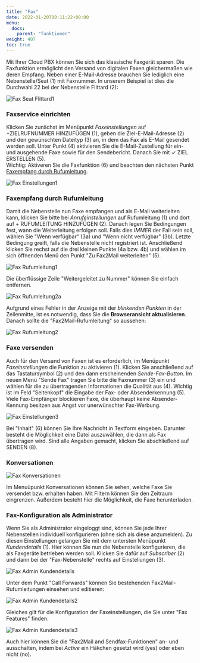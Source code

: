 ```yaml
---
title: "Fax"
date: 2022-01-20T00:11:22+00:00
menu:
  docs:
    parent: "funktionen"
weight: 407
toc: true
---
```


Mit Ihrer Cloud PBX können Sie sich das klassische Faxgerät sparen. Die Faxfunktion ermöglicht den Versand von digitalen Faxen gleichermaßen wie deren Empfang. Neben einer E-Mail-Adresse brauchen Sie lediglich eine Nebenstelle/Seat (1) mit Faxnummer. In unserem Beispiel ist dies die Durchwahl 22 bei der Nebenstelle Flittard (2):

![Fax Seat Flittard1](https://user-images.githubusercontent.com/98753538/162135771-5b0c0c96-13a0-4096-a0f4-2e0c1e17434c.jpg)

### Faxservice einrichten

Klicken Sie zunächst im Menüpunkt *Faxeinstellungen* auf +ZIELRUFNUMMER HINZUFÜGEN (1), geben die Ziel-E-Mail-Adresse (2) und den gewünschten Dateityp (3) an, in dem das Fax als E-Mail gesendet werden soll. Unter Punkt (4) aktivieren Sie die E-Mail-Zustellung für ein- und ausgehende Faxe sowie für den Sendebericht. Danach Sie mit ✓ ZIEL ERSTELLEN (5). <br>
Wichtig: Aktiveren Sie die Faxfunktion (6) und beachten den nächsten Punkt [Faxempfang durch Rufumleitung](https://cloudpbx-doku.netcologne.de/docs/funktionen/fax/#faxempfang-durch-rufumleitung).

![Fax Einstellungen1](https://user-images.githubusercontent.com/98753538/162148734-0797682a-2dcd-47d3-8f7d-92c813024b72.jpg)

### Faxempfang durch Rufumleitung

Damit die Nebenstelle nun Faxe empfangen und als E-Mail weiterleiten kann, klicken Sie bitte bei *Anrufeinstellungen* auf Rufumleitung (1) und dort auf + RUFUMLEITUNG HINZUFÜGEN (2). Danach legen Sie Bedingungen fest, wann die Weiterleitung erfolgen soll. Falls dies *IMMER* der Fall sein soll, wählen Sie "Wenn verfügbar" (3a) und "Wenn nicht verfügbar" (3b). Letzte Bedingung greift, falls die Nebenstelle nicht registriert ist. Anschließend klicken Sie rechst auf die drei kleinen Punkte (4a bzw. 4b) und wählen im sich öffnenden Menü den Punkt "Zu Fax2Mail weiterleiten" (5). 

![Fax Rufumleitung1](https://user-images.githubusercontent.com/98753538/162376426-7f10996a-43cc-44aa-a926-91445e5db525.jpg)

Die überflüssige Zeile "Weitergeleitet zu  Nummer" können Sie einfach entfernen.

![Fax Rufumleitung2a](https://user-images.githubusercontent.com/98753538/162387302-2a4b9111-e6cf-4928-b42e-85dfdc080d65.jpg)

Aufgrund eines Fehler in der Anzeige mit der *blinkenden Punkten* in der Zeilenmitte, ist es notwendig, dass Sie die **Browseransicht aktualisieren**. Danach sollte die "Fax2Mail-Rufumleitung" so aussehen:

![Fax Rufumleitung2](https://user-images.githubusercontent.com/98753538/162376441-df0a41c0-3568-47bb-8593-de60fff8b519.jpg)

### Faxe versenden

Auch für den Versand von Faxen ist es erforderlich, im Menüpunkt *Faxeinstellungen* die Funktion zu aktivieren (1). Klicken Sie anschließend auf das Tastatursymbol (2) und den dann erscheinenden *Sende-Fax-Button*. Im neuen Menü "Sende Fax" tragen Sie bitte die Faxnummer (3) ein und wählen für die zu übertragenden Informationen die Qualität aus (4). Wichtig ist im Feld "Seitenkopf" die Eingabe der Fax- oder Absenderkennung (5). Viele Fax-Empfänger blockieren Faxe, die überhaupt keine Absender-Kennung besitzen aus Angst vor unerwünschter Fax-Werbung.

![Fax Einstellungen3](https://user-images.githubusercontent.com/98753538/162151663-768a49d4-7c83-45a3-bb03-ac65eb3ea244.jpg)

Bei "Inhalt" (6) können Sie Ihre Nachricht in Textform eingeben. Darunter besteht die Möglichkeit eine Datei auszuwählen, die dann als Fax übertragen wird. Sind alle Angaben gemacht, klicken Sie abschließend auf SENDEN (8).

### Konversationen

![Fax Konversationen](https://user-images.githubusercontent.com/98753538/162376562-8a9de5c1-bcb7-4dab-853a-dca5c1bfff9e.jpg)

Im Menuüpunkt Konversationen können Sie sehen, welche Faxe Sie versendet bzw. erhalten haben. Mit Filtern können Sie den Zeitraum eingrenzen. Außerdem besteht hier die Möglichkeit, die Faxe herunterladen. 


### Fax-Konfiguration als Administrator

Wenn Sie als Administrator eingeloggt sind, können Sie jede Ihrer Nebenstellen individuell konfigurieren (ohne sich als diese anzumelden). Zu diesen Einstellungen gelangen Sie mit dem untersten Menüpunkt *Kundendetails* (1). Hier können Sie nun die Nebenstelle konfigurieren, die als Faxgeräte betrieben werden soll. Klicken Sie dafür auf *Subscriber* (2) und dann bei der "Fax-Nebenstelle" rechts auf Einstellungen (3).

![Fax Admin Kundendetails](https://user-images.githubusercontent.com/98753538/162376660-3e9aae1d-a9eb-4123-87a6-5e6725724e80.jpg)

Unter dem Punkt "Call Forwards" können Sie bestehenden Fax2Mail-Rufumleitungen einsehen und editieren:

![Fax Admin Kundendetails2](https://user-images.githubusercontent.com/98753538/162376672-7ae4aad6-9475-49c8-9f6c-164488e67070.jpg)

Gleiches gilt für die Konfiguration der Faxeinstellungen, die Sie unter "Fax Features" finden.

![Fax Admin Kundendetails3](https://user-images.githubusercontent.com/98753538/162376679-b5146278-36fb-496b-b624-8fd720e549ad.jpg)

Auch hier können Sie die "Fax2Mail and Sendfax-Funktionen" an- und ausschalten, indem bei *Active* ein Häkchen gesetzt wird (yes) oder eben nicht (no).

